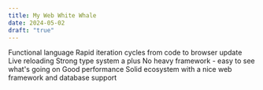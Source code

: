 ```yaml
---
title: My Web White Whale
date: 2024-05-02
draft: "true"
---
```

Functional language
Rapid iteration cycles from code to browser update
Live reloading
Strong type system a plus
No heavy framework - easy to see what's going on
Good performance
Solid ecosystem with a nice web framework and database support